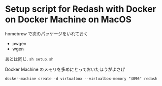 # Setup script for Redash with Docker on Docker Machine on MacOS

homebrew で次のパッケージをいれておく

* pwgen
* wgen

あとは同じ. `sh setup.sh`

Docker Machine のメモリを多めにとっておいたほうがよさげ

`docker-machine create -d virtualbox --virtualbox-memory "4096" redash`
